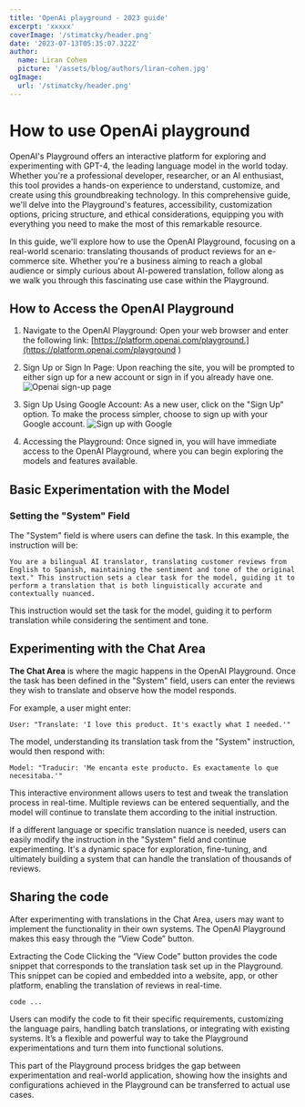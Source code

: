 ```yaml
---
title: 'OpenAi playground - 2023 guide'
excerpt: 'xxxxx'
coverImage: '/stimatcky/header.png'
date: '2023-07-13T05:35:07.322Z'
author:
  name: Liran Cohen
  picture: '/assets/blog/authors/liran-cohen.jpg'
ogImage:  
  url: '/stimatcky/header.png'
---
```


# How to use OpenAi playground
OpenAI's Playground offers an interactive platform for exploring and experimenting with GPT-4, the leading language model in the world today. Whether you're a professional developer, researcher, or an AI enthusiast, this tool provides a hands-on experience to understand, customize, and create using this groundbreaking technology. In this comprehensive guide, we'll delve into the Playground's features, accessibility, customization options, pricing structure, and ethical considerations, equipping you with everything you need to make the most of this remarkable resource.

In this guide, we'll explore how to use the OpenAI Playground, focusing on a real-world scenario: translating thousands of product reviews for an e-commerce site. Whether you're a business aiming to reach a global audience or simply curious about AI-powered translation, follow along as we walk you through this fascinating use case within the Playground.

## How to Access the OpenAI Playground

1. Navigate to the OpenAI Playground: Open your web browser and enter the following link: [https://platform.openai.com/playground.](https://platform.openai.com/playground  )
2. Sign Up or Sign In Page: Upon reaching the site, you will be prompted to either sign up for a new account or sign in if you already have one.
![Openai sign-up page](/openai-playground/open-ai-login.png)
3. Sign Up Using Google Account: As a new user, click on the "Sign Up" option. To make the process simpler, choose to sign up with your Google account.
![Sign up with Google](/openai-playground/google-sign-up.png)

4. Accessing the Playground: Once signed in, you will have immediate access to the OpenAI Playground, where you can begin exploring the models and features available.

## Basic Experimentation with the Model

### Setting the "System" Field

The "System" field is where users can define the task. In this example, the instruction will be: 
```
You are a bilingual AI translator, translating customer reviews from English to Spanish, maintaining the sentiment and tone of the original text." This instruction sets a clear task for the model, guiding it to perform a translation that is both linguistically accurate and contextually nuanced.
```
This instruction would set the task for the model, guiding it to perform translation while considering the sentiment and tone.

## Experimenting with the Chat Area

**The Chat Area** is where the magic happens in the OpenAI Playground. Once the task has been defined in the "System" field, users can enter the reviews they wish to translate and observe how the model responds.

For example, a user might enter:
```
User: "Translate: 'I love this product. It's exactly what I needed.'"
```
The model, understanding its translation task from the "System" instruction, would then respond with:
```
Model: "Traducir: 'Me encanta este producto. Es exactamente lo que necesitaba.'"
```
This interactive environment allows users to test and tweak the translation process in real-time. Multiple reviews can be entered sequentially, and the model will continue to translate them according to the initial instruction.

If a different language or specific translation nuance is needed, users can easily modify the instruction in the "System" field and continue experimenting. It's a dynamic space for exploration, fine-tuning, and ultimately building a system that can handle the translation of thousands of reviews.

## Sharing the code

After experimenting with translations in the Chat Area, users may want to implement the functionality in their own systems. The OpenAI Playground makes this easy through the “View Code” button.

Extracting the Code
Clicking the “View Code” button provides the code snippet that corresponds to the translation task set up in the Playground. This snippet can be copied and embedded into a website, app, or other platform, enabling the translation of reviews in real-time.

```
code ...
```
Users can modify the code to fit their specific requirements, customizing the language pairs, handling batch translations, or integrating with existing systems. It’s a flexible and powerful way to take the Playground experimentations and turn them into functional solutions.

This part of the Playground process bridges the gap between experimentation and real-world application, showing how the insights and configurations achieved in the Playground can be transferred to actual use cases.